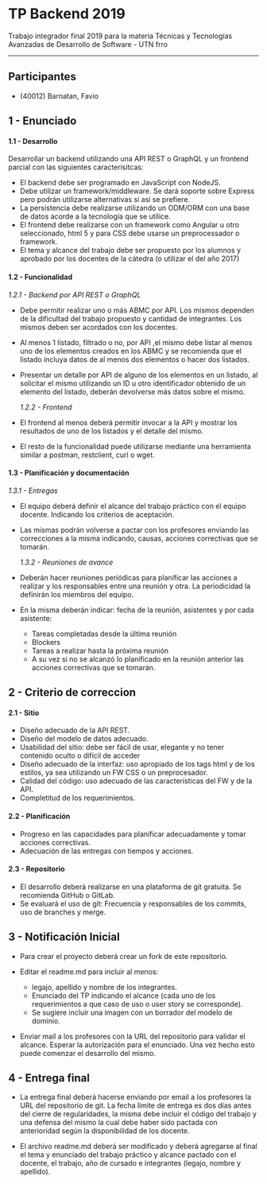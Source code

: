 # TP Backend 2019

Trabajo integrador final 2019 para la materia Técnicas y Tecnologías Avanzadas de Desarrollo de Software - UTN frro

---------------



Participantes
---------------
- (40012) Barnatan, Favio


1 - Enunciado
---------------
#### 1.1 - Desarrollo

Desarrollar un backend utilizando una API REST o GraphQL y un frontend parcial con las siguientes caracterísitcas:

* El backend debe ser programado en JavaScript con NodeJS.
* Debe utilizar un framework/middleware. Se dará soporte sobre Express pero podrán utilizarse alternativas si así se prefiere.
* La persistencia debe realizarse utilizando un ODM/ORM con una base de datos acorde a la tecnología que se utilice.
* El frontend debe realizarse con un framework como Angular u otro seleccionado, html 5 y para CSS debe usarse un preprocessador o framework.
* El tema y alcance del trabajo debe ser propuesto por los alumnos y aprobado por los docentes de la cátedra (o utilizar el del año 2017)

#### 1.2 - Funcionalidad
   
   *1.2.1 - Backend por API REST o GraphQL*

* Debe permitir realizar uno o más ABMC por API. Los mismos dependen de la dificultad del trabajo propuesto y cantidad de integrantes. Los mismos deben ser acordados con los docentes.
* Al menos 1 listado, filtrado o no, por API ,el mismo debe listar al menos uno de los elementos creados en los ABMC y se recomienda que el listado incluya datos de al menos dos elementos o hacer dos listados.
* Presentar un detalle por API de alguno de los elementos en un listado, al solicitar el mismo utilizando un ID u otro identificador obtenido de un elemento del listado, deberán devolverse más datos sobre el mismo.
    
   *1.2.2 - Frontend*

* El frontend al menos deberá permitir invocar a la API y mostrar los resultados de uno de los listados y el detalle del mismo.
* El resto de la funcionalidad puede utilizarse mediante una herramienta similar a postman, restclient, curl o wget.

#### 1.3 - Planificación y documentación
   
   *1.3.1 - Entregas*

* El equipo deberá definir el alcance del trabajo práctico con el equipo docente. Indicando los criterios de aceptación.
* Las mismas podrán volverse a pactar con los profesores enviando las correcciones a la misma indicando, causas, acciones correctivas que se tomarán.

   *1.3.2 - Reuniones de avance*

* Deberán hacer reuniones periódicas para planificar las acciones a realizar y los responsables entre una reunión y otra. La periodicidad la definirán los miembros del equipo.

* En la misma deberán indicar: fecha de la reunión, asistentes y por cada asistente:

   * Tareas completadas desde la última reunión
   * Blockers
   * Tareas a realizar hasta la próxima reunión
   * A su vez si no se alcanzó lo planificado en la reunión anterior las acciones correctivas que se tomarán.

2 - Criterio de correccion
---------------

#### 2.1 - Sitio

* Diseño adecuado de la API REST.
* Diseño del modelo de datos adecuado.
* Usabilidad del sitio: debe ser fácil de usar, elegante y no tener contenido oculto o difícil de acceder
* Diseño adecuado de la interfaz: uso apropiado de los tags html y de los estilos, ya sea utilizando un FW CSS o un preprocesador.
* Calidad del código: uso adecuado de las características del FW y de la API.
* Completitud de los requerimientos.

#### 2.2 - Planificación

* Progreso en las capacidades para planificar adecuadamente y tomar acciones correctivas.
* Adecuación de las entregas con tiempos y acciones.

#### 2.3 - Repositorio

* El desarrollo deberá realizarse en una plataforma de git gratuita. Se recomienda GitHub o GitLab.
* Se evaluará el uso de git: Frecuencia y responsables de los commits, uso de branches y merge.

3 - Notificación Inicial
---------------
* Para crear el proyecto deberá crear un fork de este repositorio.
* Editar el readme.md para incluir al menos:
    
   * legajo, apellido y nombre de los integrantes.
   * Enunciado del TP indicando el alcance (cada uno de los requerimientos a que caso de uso o user story se corresponde).
   * Se sugiere incluir una imagen con un borrador del modelo de dominio.
    
* Enviar mail a los profesores con la URL del repositorio para validar el alcance. Esperar la autorización para el enunciado. Una vez hecho esto puede comenzar el desarrollo del mismo.
    
4 - Entrega final
---------------
* La entrega final deberá hacerse enviando por email a los profesores la URL del repositorio de git. La fecha límite de entrega es dos días antes del cierre de regularidades, la misma debe incluir el código del trabajo y una defensa del mismo la cual debe haber sido pactada con anterioridad según la disponibilidad de los docente.

* El archivo readme.md deberá ser modificado y deberá agregarse al final el tema y enunciado del trabajo práctico y alcance pactado con el docente, el trabajo, año de cursado e integrantes (legajo, nombre y apellido).

